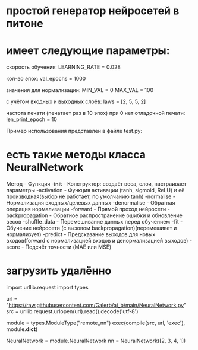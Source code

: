 # простой генератор нейросетей в питоне
# имеет следующие параметры:

скорость обучения:
LEARNING_RATE = 0.028

кол-во эпох:
val_epochs = 1000

значения для нормализации:
MIN_VAL = 0
MAX_VAL = 100

с учётом входных и выходных слоёв:
laws = [2, 5, 5, 2]

частота печати (печатает раз в 10 эпох) при 0 нет отладочной печати:
len_print_epoch = 10

Пример использования представлен в файле test.py:

# есть такие методы класса NeuralNetwork
Метод - Функция
-__init__ - Конструктор: создаёт веса, слои, настраивает параметры
-activation - Функция активации (tanh, sigmoid, ReLU) и её производная(выбор не работает, по умолчанию tanh)
-normalise - Нормализация входных/целевых данных
-denormalise - Обратная операция нормализации
-forward - Прямой проход нейросети
-backpropagation - Обратное распространение ошибки и обновление весов
-shuffle_data - Перемешивание данных перед обучением
-fit - Обучение нейросети (с вызовом backpropagation)(перемешивет и нормализует)
-predict - Предсказание выходов для новых входов(forward c нормализацией входов и денормализацией выходов)
-score - Подсчёт точности (MAE или MSE)

# загрузить удалённо
import urllib.request
import types

url = "https://raw.githubusercontent.com/Galerb/ai_b/main/NeuralNetwork.py"
src = urllib.request.urlopen(url).read().decode('utf-8')

module = types.ModuleType("remote_nn")
exec(compile(src, url, 'exec'), module.__dict__)

NeuralNetwork = module.NeuralNetwork
nn = NeuralNetwork([2, 3, 4, 1])